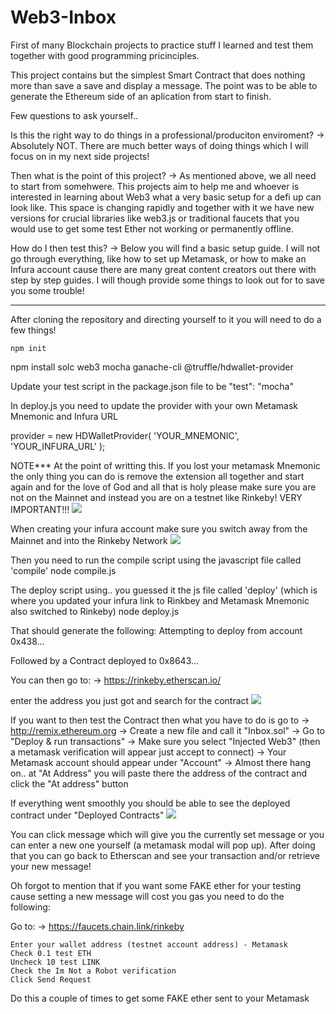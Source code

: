 # Web3-Inbox
First of many Blockchain projects to practice stuff I learned and test them together with good programming pricinciples.

This project contains but the simplest Smart Contract that does nothing more than save a save and display a message. The point was to be able to generate the 
Ethereum side of an aplication from start to finish. 

Few questions to ask yourself..

Is this the right way to do things in a professional/produciton enviroment? 
  -> Absolutely NOT. There are much better ways of doing things which I will focus on in my next side projects!

Then what is the point of this project?
  -> As mentioned above, we all need to start from somehwere. This projects aim to help me and whoever is interested in learning about Web3 
     what a very basic setup for a defi up can look like. This space is changing rapidly and together with it we have new versions for crucial 
     libraries like web3.js or traditional faucets that you would use to get some test Ether not working or permanently offline. 
     
How do I then test this?
  -> Below you will find a basic setup guide. I will not go through everything, like how to set up Metamask, or how to make an Infura account cause there are 
     many great content creators out there with step by step guides. I will though provide some things to look out for to save you some trouble!


---------------------------------------------------------------------------------------------------------------------------------------------------------------

After cloning the repository and directing yourself to it you will need to do a few things!

<code>npm init</code>

npm install solc web3 mocha ganache-cli @truffle/hdwallet-provider

Update your test script in the package.json file to be 
  "test": "mocha"

In deploy.js you need to update the provider with your own Metamask Mnemonic and Infura URL

provider = new HDWalletProvider(
  'YOUR_MNEMONIC',
  'YOUR_INFURA_URL'
);

NOTE*** 
  At the point of writting this. If you lost your metamask Mnemonic the only thing you can do is remove the extension all together and start again and 
  for the love of God and all that is holy please make sure you are not on the Mainnet and instead you are on a testnet like Rinkeby! VERY IMPORTANT!!!
  ![](images/Metamask.png)

  When creating your infura account make sure you switch away from the Mainnet and into the Rinkeby Network
  ![](images/InfuraNetworkSelect.jpg)


Then you need to run the compile script using the javascript file called 'compile'
node compile.js

The deploy script using.. you guessed it the js file called 'deploy' (which is where you updated your infura link to Rinkbey and Metamask Mnemonic also switched to Rinkeby)
node deploy.js

That should generate the following:
  Attempting to deploy from account 0x438...
  
Followed by a
  Contract deployed to 0x8643...

You can then go to:
  -> https://rinkeby.etherscan.io/
  
  enter the address you just got and search for the contract
  ![](images/EtehrScan.jpg)

If you want to then test the Contract then what you have to do is go to
  -> http://remix.ethereum.org
  -> Create a new file and call it "Inbox.sol"
  -> Go to "Deploy & run transactions"
  -> Make sure you select "Injected Web3" (then a metamask verification will appear just accept to connect)
  -> Your Metamask account should appear under "Account"
  -> Almost there hang on.. at "At Address" you will paste there the address of the contract and click the "At address" button

If everything went smoothly you should be able to see the deployed contract under "Deployed Contracts"
  ![](images/Remix.jpg)

You can click message which will give you the currently set message or you can enter a new one yourself (a metamask modal will pop up).
After doing that you can go back to Etherscan and see your transaction and/or retrieve your new message!

Oh forgot to mention that if you want some FAKE ether for your testing cause setting a new message will cost you gas you need to do the following:

Go to:
  -> https://faucets.chain.link/rinkeby

    Enter your wallet address (testnet account address) - Metamask
    Check 0.1 test ETH
    Uncheck 10 test LINK
    Check the Im Not a Robot verification
    Click Send Request

Do this a couple of times to get some FAKE ether sent to your Metamask


  



  
  

  
